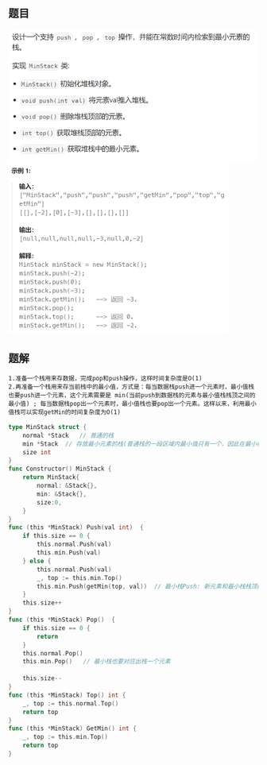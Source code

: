 ## 题目

<img src="17-155.最小栈.assets/image-20240306164536305.png" alt="image-20240306164536305" style="zoom: 67%;" />

<img src="17-155.最小栈.assets/image-20240306164548644.png" alt="image-20240306164548644" style="zoom:50%;" />

## 题解

```
1.准备一个栈用来存数据，完成pop和push操作，这样时间复杂度是O(1)
2.再准备一个栈用来存当前栈中的最小值，方式是：每当数据栈push进一个元素时，最小值栈也要push进一个元素，这个元素需要是 min(当前push到数据栈的元素与最小值栈栈顶之间的最小值) ; 每当数据栈pop出一个元素时，最小值栈也要pop出一个元素。这样以来，利用最小值栈可以实现getMin的时间复杂度为O(1)
```

```go
type MinStack struct {
    normal *Stack   // 普通的栈
    min *Stack  // 存放最小元素的栈(普通栈的一段区域内最小值只有一个，因此在最小栈中体现为相同长度的连续最小值)
    size int  
}
func Constructor() MinStack {
    return MinStack{
        normal: &Stack{},
        min: &Stack{},
        size:0,
    }
}
func (this *MinStack) Push(val int)  {
    if this.size == 0 {
        this.normal.Push(val)
        this.min.Push(val)
    } else {
        this.normal.Push(val)
        _, top := this.min.Top()
        this.min.Push(getMin(top, val))  // 最小栈Push: 新元素和最小栈栈顶两者中的最小值
    }
    this.size++
}
func (this *MinStack) Pop()  {
    if this.size == 0 {
        return
    }
    this.normal.Pop()
    this.min.Pop()   // 最小栈也要对应出栈一个元素

    this.size--
}
func (this *MinStack) Top() int {
    _, top := this.normal.Top()
    return top
}
func (this *MinStack) GetMin() int {
    _, top := this.min.Top()
    return top  
}
```

